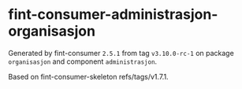 # fint-consumer-administrasjon-organisasjon

Generated by fint-consumer `2.5.1` from tag `v3.10.0-rc-1` on package `organisasjon` and component `administrasjon`.

Based on fint-consumer-skeleton refs/tags/v1.7.1.

